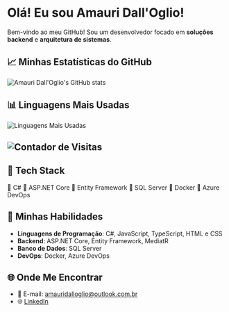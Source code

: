 # Olá! Eu sou Amauri Dall'Oglio!


Bem-vindo ao meu GitHub! Sou um desenvolvedor focado em **soluções backend** e **arquitetura de sistemas**.



## 📈 Minhas Estatísticas do GitHub

![Amauri Dall'Oglio's GitHub stats](https://github-readme-stats-sigma-five.vercel.app/api?username=AmauriDallOglio&show_icons=true&theme=radical)

## 📊 Linguagens Mais Usadas

![Linguagens Mais Usadas](https://github-readme-stats.vercel.app/api/top-langs/?username=AmauriDallOglio&layout=compact&theme=radical)

##   ![Contador de Visitas](https://komarev.com/ghpvc/?username=AmauriDallOglio&color=blue)
  
## 🚀 Tech Stack
🔹 C# 🔹 ASP.NET Core 🔹 Entity Framework 🔹 SQL Server  🔹 Docker 🔹 Azure DevOps

## 🚀 Minhas Habilidades

- **Linguagens de Programação**: C#, JavaScript, TypeScript, HTML e CSS
- **Backend**: ASP.NET Core, Entity Framework, MediatR
- **Banco de Dados**: SQL Server
- **DevOps**: Docker, Azure DevOps


## 🌐 Onde Me Encontrar
- 📧 E-mail: amauridalloglio@outlook.com.br
- 🌐 [LinkedIn](https://www.linkedin.com/in/amauri-dall-oglio-0382b8b8/) 

 


